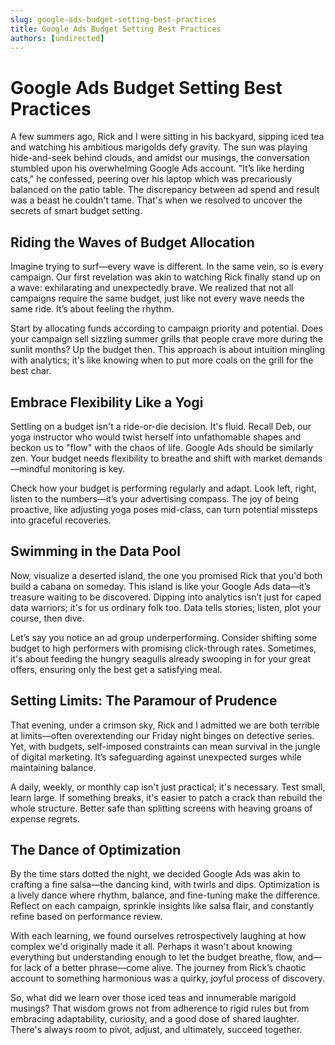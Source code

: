 ```yaml
---
slug: google-ads-budget-setting-best-practices
title: Google Ads Budget Setting Best Practices
authors: [undirected]
---
```


# Google Ads Budget Setting Best Practices

A few summers ago, Rick and I were sitting in his backyard, sipping iced tea and watching his ambitious marigolds defy gravity. The sun was playing hide-and-seek behind clouds, and amidst our musings, the conversation stumbled upon his overwhelming Google Ads account. "It’s like herding cats," he confessed, peering over his laptop which was precariously balanced on the patio table. The discrepancy between ad spend and result was a beast he couldn't tame. That's when we resolved to uncover the secrets of smart budget setting.

## Riding the Waves of Budget Allocation

Imagine trying to surf—every wave is different. In the same vein, so is every campaign. Our first revelation was akin to watching Rick finally stand up on a wave: exhilarating and unexpectedly brave. We realized that not all campaigns require the same budget, just like not every wave needs the same ride. It’s about feeling the rhythm. 

Start by allocating funds according to campaign priority and potential. Does your campaign sell sizzling summer grills that people crave more during the sunlit months? Up the budget then. This approach is about intuition mingling with analytics; it's like knowing when to put more coals on the grill for the best char.

## Embrace Flexibility Like a Yogi

Settling on a budget isn't a ride-or-die decision. It's fluid. Recall Deb, our yoga instructor who would twist herself into unfathomable shapes and beckon us to "flow" with the chaos of life. Google Ads should be similarly zen. Your budget needs flexibility to breathe and shift with market demands—mindful monitoring is key. 

Check how your budget is performing regularly and adapt. Look left, right, listen to the numbers—it’s your advertising compass. The joy of being proactive, like adjusting yoga poses mid-class, can turn potential missteps into graceful recoveries.

## Swimming in the Data Pool

Now, visualize a deserted island, the one you promised Rick that you'd both build a cabana on someday. This island is like your Google Ads data—it’s treasure waiting to be discovered. Dipping into analytics isn’t just for caped data warriors; it's for us ordinary folk too. Data tells stories; listen, plot your course, then dive.

Let’s say you notice an ad group underperforming. Consider shifting some budget to high performers with promising click-through rates. Sometimes, it's about feeding the hungry seagulls already swooping in for your great offers, ensuring only the best get a satisfying meal.

## Setting Limits: The Paramour of Prudence

That evening, under a crimson sky, Rick and I admitted we are both terrible at limits—often overextending our Friday night binges on detective series. Yet, with budgets, self-imposed constraints can mean survival in the jungle of digital marketing. It’s safeguarding against unexpected surges while maintaining balance.

A daily, weekly, or monthly cap isn't just practical; it's necessary. Test small, learn large. If something breaks, it's easier to patch a crack than rebuild the whole structure. Better safe than splitting screens with heaving groans of expense regrets.

## The Dance of Optimization

By the time stars dotted the night, we decided Google Ads was akin to crafting a fine salsa—the dancing kind, with twirls and dips. Optimization is a lively dance where rhythm, balance, and fine-tuning make the difference. Reflect on each campaign, sprinkle insights like salsa flair, and constantly refine based on performance review. 

With each learning, we found ourselves retrospectively laughing at how complex we'd originally made it all. Perhaps it wasn't about knowing everything but understanding enough to let the budget breathe, flow, and—for lack of a better phrase—come alive. The journey from Rick’s chaotic account to something harmonious was a quirky, joyful process of discovery. 

So, what did we learn over those iced teas and innumerable marigold musings? That wisdom grows not from adherence to rigid rules but from embracing adaptability, curiosity, and a good dose of shared laughter. There's always room to pivot, adjust, and ultimately, succeed together.